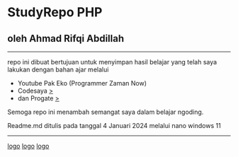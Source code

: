 # StudyRepo PHP
## oleh Ahmad Rifqi Abdillah
___

repo ini dibuat bertujuan untuk menyimpan hasil belajar yang telah saya lakukan dengan bahan ajar melalui

- Youtube Pak Eko (Programmer Zaman Now)
- Codesaya [>](https://codesaya.com)
- dan Progate [>](https://progate.com)

Semoga repo ini menambah semangat saya dalam belajar ngoding.

Readme.md ditulis pada tanggal 4 Januari 2024 melalui nano windows 11

___

[logo](https://img.shields.io/badge/Progate-380953?style=for-the-badge&logo=progate&logoColor=white "Progate") [logo](https://img.shields.io/badge/VSCode-0078D4?style=for-the-badge&logo=visual%20studio%20code&logoColor=white "VS Code") [logo](https://img.shields.io/badge/PHP-777BB4?style=for-the-badge&logo=php&logoColor=white "PHP")
